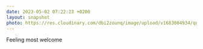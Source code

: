 ```yaml
---
date: 2023-05-02 07:22:23 +0200
layout: snapshot
photo: https://res.cloudinary.com/dbi2zounq/image/upload/v1683004934/quhumfzhvdmv3tmgdijw.jpg
---
```

Feeling most welcome
